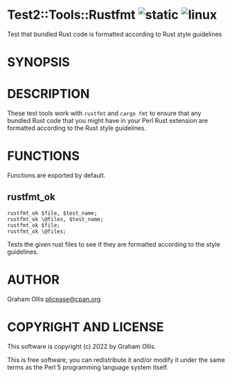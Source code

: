 # Test2::Tools::Rustfmt ![static](https://github.com/uperl/Test2-Tools-Rustfmt/workflows/static/badge.svg) ![linux](https://github.com/uperl/Test2-Tools-Rustfmt/workflows/linux/badge.svg)

Test that bundled Rust code is formatted according to Rust style guidelines

# SYNOPSIS

# DESCRIPTION

These test tools work with `rustfmt` and `cargo fmt` to ensure that any
bundled Rust code that you might have in your Perl Rust extension are
formatted according to the Rust style guidelines.

# FUNCTIONS

Functions are exported by default.

## rustfmt\_ok

```
rustfmt_ok $file, $test_name;
rustfmt_ok \@files, $test_name;
rustfmt_ok $file;
rustfmt_ok \@files;
```

Tests the given rust files to see if they are formatted according to the
style guidelines.

# AUTHOR

Graham Ollis <plicease@cpan.org>

# COPYRIGHT AND LICENSE

This software is copyright (c) 2022 by Graham Ollis.

This is free software; you can redistribute it and/or modify it under
the same terms as the Perl 5 programming language system itself.
